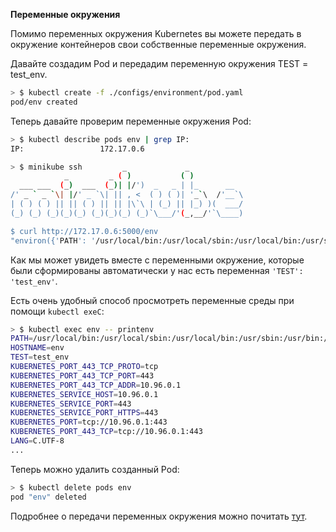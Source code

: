 **Переменные окружения**

Помимо переменных окружения Kubernetes вы можете передать в окружение контейнеров свои собственные переменные окружения.

Давайте создадим Pod и передадим переменную окружения TEST = test_env.

```bash
> $ kubectl create -f ./configs/environment/pod.yaml
pod/env created
```

Теперь давайте проверим переменные окружения Pod:

```bash
> $ kubectl describe pods env | grep IP:
IP:                 172.17.0.6

> $ minikube ssh         _             _            
            _         _ ( )           ( )           
  ___ ___  (_)  ___  (_)| |/')  _   _ | |_      __  
/' _ ` _ `\| |/' _ `\| || , <  ( ) ( )| '_`\  /'__`\
| ( ) ( ) || || ( ) || || |\`\ | (_) || |_) )(  ___/
(_) (_) (_)(_)(_) (_)(_)(_) (_)`\___/'(_,__/'`\____)

$ curl http://172.17.0.6:5000/env 
"environ({'PATH': '/usr/local/bin:/usr/local/sbin:/usr/local/bin:/usr/sbin:/usr/bin:/sbin:/bin', 'HOSTNAME': 'env', 'TEST': 'test_env', 'KUBERNETES_PORT_443_TCP_PROTO': 'tcp', 'KUBERNETES_PORT_443_TCP_PORT': '443', 'KUBERNETES_PORT_443_TCP_ADDR': '10.96.0.1', 'KUBERNETES_SERVICE_HOST': '10.96.0.1', 'KUBERNETES_SERVICE_PORT': '443', 'KUBERNETES_SERVICE_PORT_HTTPS': '443', 'KUBERNETES_PORT': 'tcp://10.96.0.1:443', 'KUBERNETES_PORT_443_TCP': 'tcp://10.96.0.1:443', 'LANG': 'C.UTF-8'...})"
```

Как мы может увидеть вместе с переменными окружение, которые были сформированы автоматически у нас есть переменная `'TEST': 'test_env'`. 

Есть очень удобный способ просмотреть переменные среды при помощи `kubectl exeC`:

```bash
> $ kubectl exec env -- printenv
PATH=/usr/local/bin:/usr/local/sbin:/usr/local/bin:/usr/sbin:/usr/bin:/sbin:/bin
HOSTNAME=env
TEST=test_env
KUBERNETES_PORT_443_TCP_PROTO=tcp
KUBERNETES_PORT_443_TCP_PORT=443
KUBERNETES_PORT_443_TCP_ADDR=10.96.0.1
KUBERNETES_SERVICE_HOST=10.96.0.1
KUBERNETES_SERVICE_PORT=443
KUBERNETES_SERVICE_PORT_HTTPS=443
KUBERNETES_PORT=tcp://10.96.0.1:443
KUBERNETES_PORT_443_TCP=tcp://10.96.0.1:443
LANG=C.UTF-8
...
```

Теперь можно удалить созданный Pod:

```bash
> $ kubectl delete pods env
pod "env" deleted
```

Подробнее о передачи переменных окружения можно почитать [тут](https://kubernetes.io/docs/tasks/inject-data-application/define-environment-variable-container/).